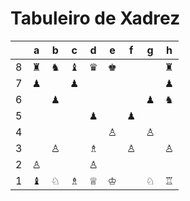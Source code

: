 # Tabuleiro de Xadrez

|   | a | b | c | d | e | f | g | h |
|---|---|---|---|---|---|---|---|---|
| 8 | ♜ | ♞ | ♝ | ♛ | ♚ |   |   | ♜ |
| 7 | ♟ |   | ♟ |   |   |   |   | ♟ |
| 6 |   | ♟ |   |   |   |   | ♟ | ♞ |
| 5 |   |   |   | ♟ |   | ♟ |   |   |
| 4 |   |   |   |   | ♙ |   | ♙ |   |
| 3 |   | ♙ |   | ♗ |   | ♙ |   | ♙ |
| 2 | ♙ |   |   | ♙ |   |   |   |   |
| 1 | ♝ | ♘ | ♗ | ♕ | ♔ |   | ♘ | ♖ |
